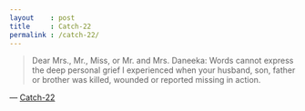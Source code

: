 ```yaml
---
layout    : post
title     : Catch-22
permalink : /catch-22/
---
```


> Dear Mrs., Mr., Miss, or Mr. and Mrs. Daneeka: Words cannot express the deep personal grief I experienced when your husband, son, father or brother was killed, wounded or reported missing in action.

&mdash; [Catch-22][wiki]

[wiki]: http://en.wikipedia.org/wiki/Catch-22
